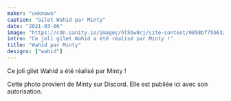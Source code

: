 ```yaml
---
maker: "unknown"
caption: "Gilet Wahid par Minty"
date: "2021-03-06"
image: "https://cdn.sanity.io/images/hl5bw8cj/site-content/0858bf75b632746e1316ac7850d4fb2d04228956-770x567.jpg"
intro: "Ce joli gilet Wahid a été réalisé par Minty !"
title: "Wahid par Minty"
designs: ["wahid"]
---
```



Ce joli gilet Wahid a été réalisé par Minty !

<Note>

Cette photo provient de Minty sur Discord. Elle est publiée ici avec son autorisation.

</Note>

